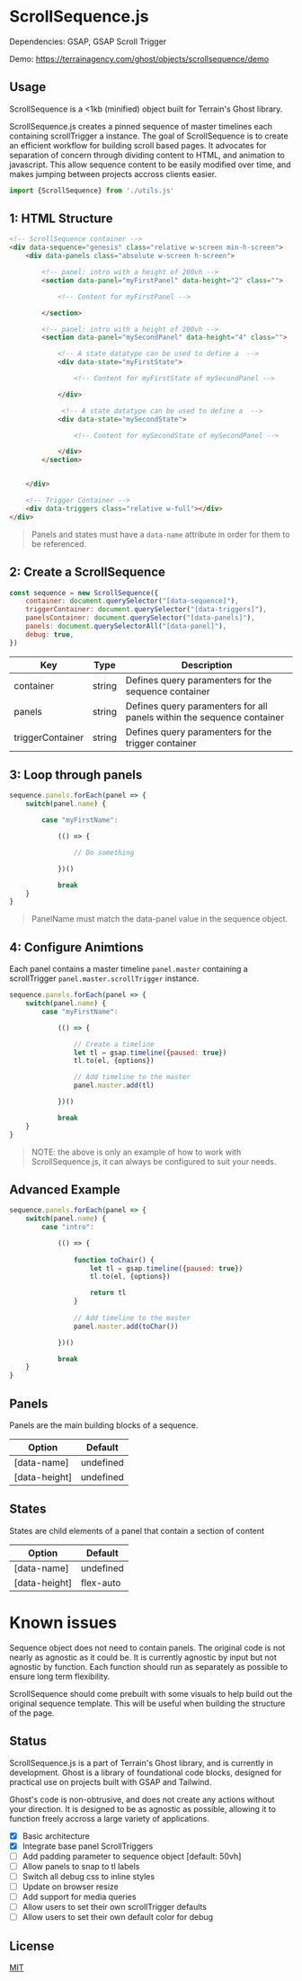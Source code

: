 # ScrollSequence.js

Dependencies: GSAP, GSAP Scroll Trigger

Demo: https://terrainagency.com/ghost/objects/scrollsequence/demo

## Usage

ScrollSequence is a <1kb (minified) object built for Terrain's Ghost library.

ScrollSequence.js creates a pinned sequence of master timelines each containing scrollTrigger a instance. The goal of ScrollSequence is to create an efficient workflow for building scroll based pages. It advocates for separation of concern through dividing content to HTML, and animation to javascript. This allow sequence content to be easily modified over time, and makes jumping between projects accross clients easier.


```javascript
import {ScrollSequence} from './utils.js'
```

## 1: HTML Structure

```HTML
<!-- ScrollSequence container -->
<div data-sequence="genesis" class="relative w-screen min-h-screen">
    <div data-panels class="absolute w-screen h-screen">

        <!-- panel: intro with a height of 200vh -->
        <section data-panel="myFirstPanel" data-height="2" class="">

            <!-- Content for myFirstPanel -->

        </section>

        <!-- panel: intro with a height of 200vh -->
        <section data-panel="mySecondPanel" data-height="4" class="">

            <!-- A state datatype can be used to define a  -->
            <div data-state="myFirstState">

                <!-- Content for myFirstState of mySecondPanel -->

            </div>

             <!-- A state datatype can be used to define a  -->
            <div data-state="mySecondState">

                <!-- Content for mySecondState of mySecondPanel -->

            </div>
        </section>


    </div>

    <!-- Trigger Container -->
    <div data-triggers class="relative w-full"></div>
</div>
```

> Panels and states must have a `data-name` attribute in order for them to be referenced.

## 2: Create a ScrollSequence

```javascript
const sequence = new ScrollSequence({
    container: document.querySelector("[data-sequence]"),
    triggerContainer: document.querySelector("[data-triggers]"),
    panelsContainer: document.querySelector("[data-panels]"), 
    panels: document.querySelectorAll("[data-panel]"), 
    debug: true,
})
```

Key | Type | Description
------------ | ------------ | ------------
container | string | Defines query paramenters for the sequence container
panels | string | Defines query paramenters for all panels within the sequence container
triggerContainer | string | Defines query paramenters for the trigger container

## 3: Loop through panels

```javascript
sequence.panels.forEach(panel => {
    switch(panel.name) {

        case "myFirstName":

            (() => {

                // Do something

            })()

            break
    }
}
```

> PanelName must match the data-panel value in the sequence object.

## 4: Configure Animtions

Each panel contains a master timeline `panel.master` containing a scrollTrigger `panel.master.scrollTrigger` instance. 

```javascript
sequence.panels.forEach(panel => {
    switch(panel.name) {
        case "myFirstName":

            (() => {

                // Create a timeline
                let tl = gsap.timeline({paused: true})
                tl.to(el, {options})

                // Add timeline to the master
                panel.master.add(tl)

            })()

            break
    }
}
```

> NOTE: the above is only an example of how to work with ScrollSequence.js, it can always be configured to suit your needs.

## Advanced Example

```javascript
sequence.panels.forEach(panel => {
    switch(panel.name) {
        case "intro":

            (() => {
                
                function toChair() {
                    let tl = gsap.timeline({paused: true})
                    tl.to(el, {options})

                    return tl
                }
                
                // Add timeline to the master
                panel.master.add(toChar())

            })()

            break
    }
}
```

## Panels

Panels are the main building blocks of a sequence.

Option | Default
------------ | ------------
[data-name] | undefined
[data-height] | undefined

## States

States are child elements of a panel that contain a section of content

Option | Default
------------ | ------------
[data-name] | undefined
[data-height] | flex-auto

# Known issues

Sequence object does not need to contain panels. The original code is not nearly as agnostic as it could be. It is currently agnostic by input but not agnostic by function. Each function should run as separately as possible to ensure long term flexibility.

ScrollSequence should come prebuilt with some visuals to help build out the original sequence template. This will be useful when building the structure of the page.

## Status

ScrollSequence.js is a part of Terrain's Ghost library, and is currently in development. Ghost is a library of foundational code blocks, designed for practical use on projects built with GSAP and Tailwind.

Ghost's code is non-obtrusive, and does not create any actions without your direction. It is designed to be as agnostic as possible, allowing it to function freely accross a large variety of applications.

- [x] Basic architecture 
- [x] Integrate base panel ScrollTriggers
- [ ] Add padding parameter to sequence object [default: 50vh]
- [ ] Allow panels to snap to tl labels
- [ ] Switch all debug css to inline styles
- [ ] Update on browser resize
- [ ] Add support for media queries
- [ ] Allow users to set their own scrollTrigger defaults
- [ ] Allow users to set their own default color for debug

## License

[MIT](https://choosealicense.com/licenses/mit/)
